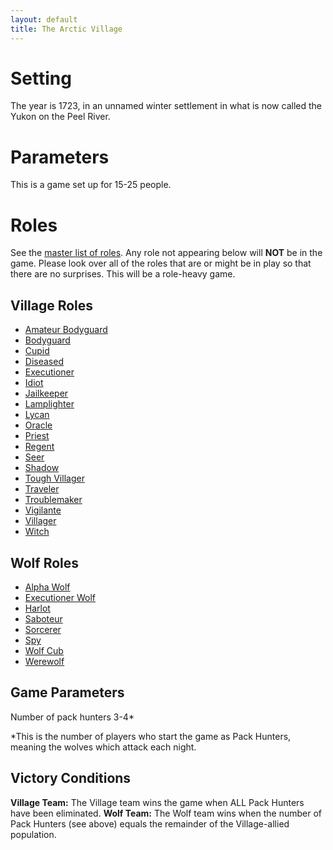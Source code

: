 ```yaml
---
layout: default
title: The Arctic Village
---
```


# Setting
The year is 1723, in an unnamed winter settlement in what is now called the Yukon on the Peel River.

# Parameters
This is a game set up for 15-25 people.

# Roles
See the [master list of roles](/roles). Any role not appearing below will **NOT** be in the game. Please look over all of the roles that are or might be in play so that there are no surprises. This will be a role-heavy game.

## Village Roles
* [Amateur Bodyguard](/roles#amateur-bodyguard)
* [Bodyguard](/roles#bodyguard)
* [Cupid](/roles#cupid)
* [Diseased](/roles#diseased)
* [Executioner](/roles#executioner)
* [Idiot](/roles#idiot)
* [Jailkeeper](/roles#jailkeeper)
* [Lamplighter](/roles#lamplighter)
* [Lycan](/roles#lycan)
* [Oracle](/roles#oracle)
* [Priest](/roles#priest)
* [Regent](/roles#regent)
* [Seer](/roles#seer)
* [Shadow](/roles#shadow)
* [Tough Villager](/roles#tough-villager)
* [Traveler](/roles#traveler)
* [Troublemaker](/roles#troublemaker)
* [Vigilante](/roles#vigilante)
* [Villager](/roles#villager)
* [Witch](/roles#witch)

## Wolf Roles
* [Alpha Wolf](/roles#alpha-wolf)
* [Executioner Wolf](/roles#executioner-wolf)
* [Harlot](/roles#harlot)
* [Saboteur](/roles#saboteur)
* [Sorcerer](/roles#sorcerer)
* [Spy](/roles#spy)
* [Wolf Cub](/roles#wolf-cub)
* [Werewolf](/roles#werewolf)

## Game Parameters
Number of pack hunters 
3-4*

*This is the number of players who start the game as Pack Hunters, meaning the wolves which attack each night.

## Victory Conditions
**Village Team:** The Village team wins the game when ALL Pack Hunters have been eliminated.
**Wolf Team:** The Wolf team wins when the number of Pack Hunters (see above) equals the remainder of the Village-allied population. 
